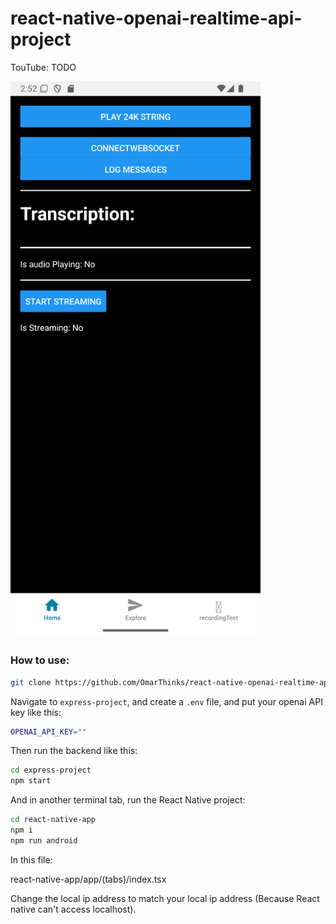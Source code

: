 # react-native-openai-realtime-api-project

TouTube: TODO

<img src="./media/Screenshot.png" width=400/>

### How to use:

```bash
git clone https://github.com/OmarThinks/react-native-openai-realtime-api-project
```

Navigate to `express-project`, and create a `.env` file, and put your openai API key like this:

```bash
OPENAI_API_KEY=""
```

Then run the backend like this:

```bash
cd express-project
npm start
```

And in another terminal tab, run the React Native project:

```bash
cd react-native-app
npm i
npm run android
```

In this file:

react-native-app/app/(tabs)/index.tsx

Change the local ip address to match your local ip address (Because React native can't access localhost).

